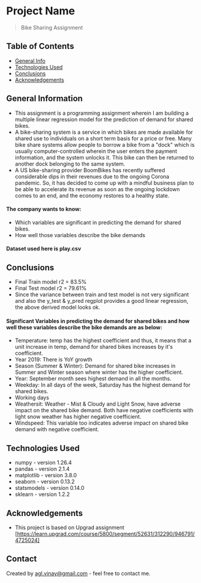 # Project Name
> Bike Sharing Assignment

## Table of Contents
* [General Info](#general-information)
* [Technologies Used](#technologies-used)
* [Conclusions](#conclusions)
* [Acknowledgements](#acknowledgements)

## General Information
- This assignment is a programming assignment wherein I am building a multiple linear regression model for the prediction of demand for shared bikes.
- A bike-sharing system is a service in which bikes are made available for shared use to individuals on a short term basis for a price or free. Many bike share systems allow people to borrow a bike from a "dock" which is usually computer-controlled wherein the user enters the payment information, and the system unlocks it. This bike can then be returned to another dock belonging to the same system.
- A US bike-sharing provider BoomBikes has recently suffered considerable dips in their revenues due to the ongoing Corona pandemic. So, it has decided to come up with a mindful business plan to be able to accelerate its revenue as soon as the ongoing lockdown comes to an end, and the economy restores to a healthy state.
#### The company wants to know:
- Which variables are significant in predicting the demand for shared bikes.
- How well those variables describe the bike demands
#### Dataset used here is play.csv

## Conclusions
- Final Train model r2 = 83.5%
- Final Test model r2 = 79.61%
- Since the variance between train and test model is not very significant and also the y_test & y_pred regplot provides a good linear regression, the above derived model looks ok.

#### Significant Variables in predicting the demand for shared bikes and how well these variables describe the bike demands are as below:
- Temperature: temp has the highest coefficient and thus, it means that a unit increase in temp, demand for shared bikes increases by it's coefficient.
- Year 2019: There is YoY growth
- Season (Summer & Winter): Demand for shared bike increases in Summer and Winter season where winter has the higher coefficient.
- Year: September month sees highest demand in all the months.
- Weekday: In all days of the week, Saturday has the highest demand for shared bikes.
- Working days
- Weathersit: Weather - Mist & Cloudy and Light Snow, have adverse impact on the shared bike demand. Both have negative coefficients with light snow weather has higher negative coefficient.
- Windspeed: This variable too indicates adverse impact on shared bike demand with negative coefficient.

## Technologies Used
- numpy - version 1.26.4
- pandas - version 2.1.4
- matplotlib - version 3.8.0
- seaborn - version 0.13.2
- statsmodels - version 0.14.0
- sklearn - version 1.2.2

## Acknowledgements
- This project is based on Upgrad assignment [https://learn.upgrad.com/course/5800/segment/52631/312290/946791/4725024]

## Contact
Created by agl.vinay@gmail.com - feel free to contact me.
